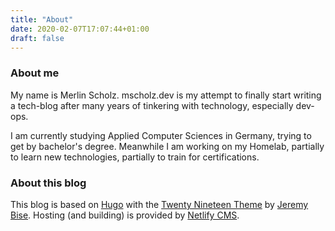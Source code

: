 ```yaml
---
title: "About"
date: 2020-02-07T17:07:44+01:00
draft: false
---
```


### About me

My name is Merlin Scholz. mscholz.dev is my attempt to finally start writing a tech-blog after many years of tinkering with technology, especially dev-ops.

I am currently studying Applied Computer Sciences in Germany, trying to get by bachelor's degree. Meanwhile I am working on my Homelab, partially to learn new technologies, partially to train for certifications.

### About this blog

This blog is based on [Hugo](https://gohugo.io/) with the [Twenty Nineteen Theme](https://github.com/jeremybise/twentynineteen-hugo) by [Jeremy Bise](https://github.com/jeremybise). Hosting (and building) is provided by [Netlify CMS](https://www.netlifycms.org/).
